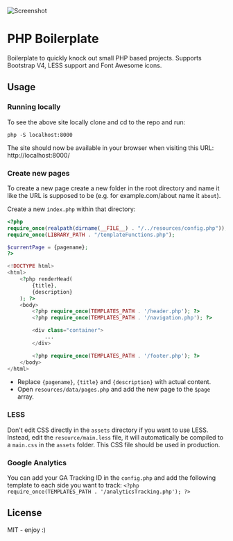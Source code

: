 ![Screenshot](http://imgur.com/U8UUVQh.png)

# PHP Boilerplate

Boilerplate to quickly knock out small PHP based projects.
Supports Bootstrap V4, LESS support and Font Awesome icons.

## Usage

### Running locally

To see the above site locally clone and cd to the repo and run:

```
php -S localhost:8000
```

The site should now be available in your browser when visiting this URL:
http://localhost:8000/

### Create new pages

To create a new page create a new folder in the root directory and name it like
the URL is supposed to be (e.g. for example.com/about name it `about`).

Create a new `index.php` within that directory:

```php
<?php
require_once(realpath(dirname(__FILE__) . "/../resources/config.php"));
require_once(LIBRARY_PATH . "/templateFunctions.php");

$currentPage = {pagename};
?>

<!DOCTYPE html>
<html>
    <?php renderHead(
        {title},
        {description}
    ); ?>
    <body>
        <?php require_once(TEMPLATES_PATH . '/header.php'); ?>
        <?php require_once(TEMPLATES_PATH . '/navigation.php'); ?>

        <div class="container">
            ...
        </div>

        <?php require_once(TEMPLATES_PATH . '/footer.php'); ?>
    </body>
</html>
```

- Replace `{pagename}`, `{title}` and `{description}` with actual content.
- Open `resources/data/pages.php` and add the new page to the `$page` array.

### LESS

Don't edit CSS directly in the `assets` directory if you want to use LESS.
Instead, edit the `resource/main.less` file, it will automatically be compiled
to a `main.css` in the `assets` folder. This CSS file should be used in production.

### Google Analytics

You can add your GA Tracking ID in the `config.php` and add the following template to each side you want to track: `<?php require_once(TEMPLATES_PATH . '/analyticsTracking.php'); ?>`

## License

MIT - enjoy :)
